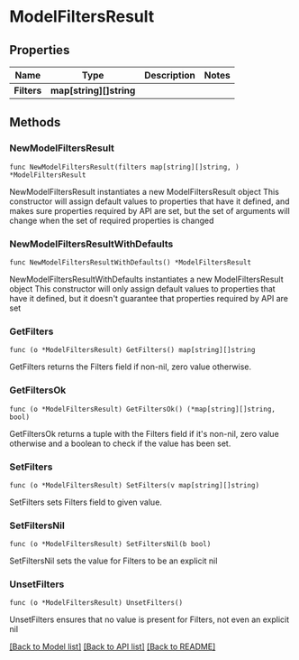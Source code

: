 # ModelFiltersResult

## Properties

Name | Type | Description | Notes
------------ | ------------- | ------------- | -------------
**Filters** | **map[string][]string** |  | 

## Methods

### NewModelFiltersResult

`func NewModelFiltersResult(filters map[string][]string, ) *ModelFiltersResult`

NewModelFiltersResult instantiates a new ModelFiltersResult object
This constructor will assign default values to properties that have it defined,
and makes sure properties required by API are set, but the set of arguments
will change when the set of required properties is changed

### NewModelFiltersResultWithDefaults

`func NewModelFiltersResultWithDefaults() *ModelFiltersResult`

NewModelFiltersResultWithDefaults instantiates a new ModelFiltersResult object
This constructor will only assign default values to properties that have it defined,
but it doesn't guarantee that properties required by API are set

### GetFilters

`func (o *ModelFiltersResult) GetFilters() map[string][]string`

GetFilters returns the Filters field if non-nil, zero value otherwise.

### GetFiltersOk

`func (o *ModelFiltersResult) GetFiltersOk() (*map[string][]string, bool)`

GetFiltersOk returns a tuple with the Filters field if it's non-nil, zero value otherwise
and a boolean to check if the value has been set.

### SetFilters

`func (o *ModelFiltersResult) SetFilters(v map[string][]string)`

SetFilters sets Filters field to given value.


### SetFiltersNil

`func (o *ModelFiltersResult) SetFiltersNil(b bool)`

 SetFiltersNil sets the value for Filters to be an explicit nil

### UnsetFilters
`func (o *ModelFiltersResult) UnsetFilters()`

UnsetFilters ensures that no value is present for Filters, not even an explicit nil

[[Back to Model list]](../README.md#documentation-for-models) [[Back to API list]](../README.md#documentation-for-api-endpoints) [[Back to README]](../README.md)


